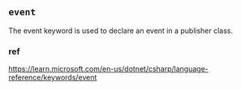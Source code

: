 ## `event`
The event keyword is used to declare an event in a publisher class.





### ref
https://learn.microsoft.com/en-us/dotnet/csharp/language-reference/keywords/event


